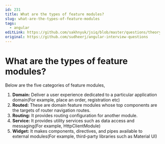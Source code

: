 ```yaml
---
id: 231
title: What are the types of feature modules?
slug: what-are-the-types-of-feature-modules
tags:
  - angular
editLink: https://github.com/sakhnyuk/jsiq/blob/master/questions/theory/angular/231.md
original: https://github.com/sudheerj/angular-interview-questions
---
```


# What are the types of feature modules?

Below are the five categories of feature modules,

1. **Domain:** Deliver a user experience dedicated to a particular application domain(For example, place an order, registration etc)
2. **Routed:** These are domain feature modules whose top components are the targets of router navigation routes.
3. **Routing:** It provides routing configuration for another module.
4. **Service:** It provides utility services such as data access and messaging(For example, HttpClientModule)
5. **Widget:** It makes components, directives, and pipes available to external modules(For example, third-party libraries such as Material UI)